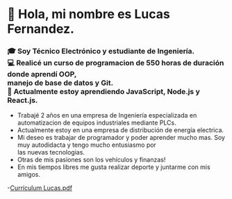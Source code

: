 <h1>🤖 Hola, mi nombre es Lucas Fernandez.</h1>
<h3>🎓 Soy Técnico Electrónico y estudiante de Ingeniería. <br>
💻 Realicé un curso de programacion de 550 horas de duración donde aprendí OOP,<br>
manejo de base de datos y Git. <br>
🤯 Actualmente estoy aprendiendo JavaScript, Node.js y React.js.</h3>

- Trabajé 2 años en una empresa de Ingeniería especializada en automatizacion
de equipos industriales mediante PLCs.<br>
- Actualmente estoy en una empresa de distribución de energía electrica.<br>
- Mi deseo es trabajar de programador y poder aprender mucho mas. Soy muy autodidacta y
tengo mucho entusiasmo por<br> las nuevas tecnologias.<br>
- Otras de mis pasiones son los vehículos y finanzas!<br>
- En mis tiempos libres me gusta realizar deporte y juntarme con mis amigos.


-[Currículum Lucas.pdf](https://github.com/ferlucasss/ferlucasss/files/8894655/Curriculum.Lucas.Ingles.pdf)
